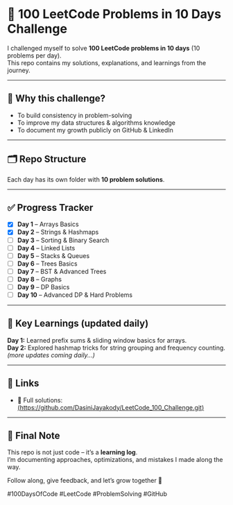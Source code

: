 # 🚀 100 LeetCode Problems in 10 Days Challenge

I challenged myself to solve **100 LeetCode problems in 10 days** (10 problems per day).  
This repo contains my solutions, explanations, and learnings from the journey.  

---

## 📌 Why this challenge?
- To build consistency in problem-solving  
- To improve my data structures & algorithms knowledge  
- To document my growth publicly on GitHub & LinkedIn  

---

## 🗂 Repo Structure
Each day has its own folder with **10 problem solutions**.  


---

## ✅ Progress Tracker
- [x] **Day 1** – Arrays Basics  
- [x] **Day 2** – Strings & Hashmaps  
- [ ] **Day 3** – Sorting & Binary Search  
- [ ] **Day 4** – Linked Lists  
- [ ] **Day 5** – Stacks & Queues  
- [ ] **Day 6** – Trees Basics  
- [ ] **Day 7** – BST & Advanced Trees  
- [ ] **Day 8** – Graphs  
- [ ] **Day 9** – DP Basics  
- [ ] **Day 10** – Advanced DP & Hard Problems  

---

## 🔑 Key Learnings (updated daily)
**Day 1:** Learned prefix sums & sliding window basics for arrays.  
**Day 2:** Explored hashmap tricks for string grouping and frequency counting.  
*(more updates coming daily...)*  

---

## 📎 Links
- 📂 Full solutions: [(https://github.com/DasiniJayakody/LeetCode_100_Challenge.git)](#)   

---

## 📢 Final Note
This repo is not just code – it’s a **learning log**.  
I’m documenting approaches, optimizations, and mistakes I made along the way.  

Follow along, give feedback, and let’s grow together 🚀  

#100DaysOfCode #LeetCode #ProblemSolving #GitHub
